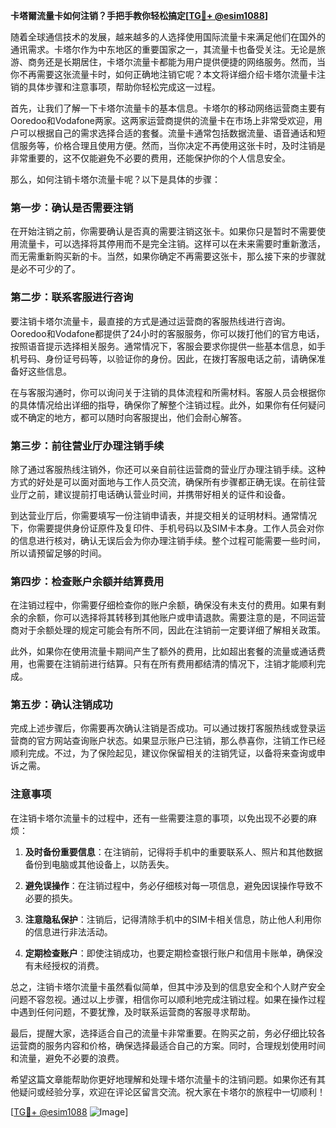 **卡塔爾流量卡如何注销？手把手教你轻松搞定[[TG💪+ @esim1088](https://t.me/s/esim1088)]**

随着全球通信技术的发展，越来越多的人选择使用国际流量卡来满足他们在国外的通讯需求。卡塔尔作为中东地区的重要国家之一，其流量卡也备受关注。无论是旅游、商务还是长期居住，卡塔尔流量卡都能为用户提供便捷的网络服务。然而，当你不再需要这张流量卡时，如何正确地注销它呢？本文将详细介绍卡塔尔流量卡注销的具体步骤和注意事项，帮助你轻松完成这一过程。

首先，让我们了解一下卡塔尔流量卡的基本信息。卡塔尔的移动网络运营商主要有Ooredoo和Vodafone两家。这两家运营商提供的流量卡在市场上非常受欢迎，用户可以根据自己的需求选择合适的套餐。流量卡通常包括数据流量、语音通话和短信服务等，价格合理且使用方便。然而，当你决定不再使用这张卡时，及时注销是非常重要的，这不仅能避免不必要的费用，还能保护你的个人信息安全。

那么，如何注销卡塔尔流量卡呢？以下是具体的步骤：

### 第一步：确认是否需要注销

在开始注销之前，你需要确认是否真的需要注销这张卡。如果你只是暂时不需要使用流量卡，可以选择将其停用而不是完全注销。这样可以在未来需要时重新激活，而无需重新购买新的卡。当然，如果你确定不再需要这张卡，那么接下来的步骤就是必不可少的了。

### 第二步：联系客服进行咨询

要注销卡塔尔流量卡，最直接的方式是通过运营商的客服热线进行咨询。Ooredoo和Vodafone都提供了24小时的客服服务，你可以拨打他们的官方电话，按照语音提示选择相关服务。通常情况下，客服会要求你提供一些基本信息，如手机号码、身份证号码等，以验证你的身份。因此，在拨打客服电话之前，请确保准备好这些信息。

在与客服沟通时，你可以询问关于注销的具体流程和所需材料。客服人员会根据你的具体情况给出详细的指导，确保你了解整个注销过程。此外，如果你有任何疑问或不确定的地方，都可以随时向客服提出，他们会耐心解答。

### 第三步：前往营业厅办理注销手续

除了通过客服热线注销外，你还可以亲自前往运营商的营业厅办理注销手续。这种方式的好处是可以面对面地与工作人员交流，确保所有步骤都正确无误。在前往营业厅之前，建议提前打电话确认营业时间，并携带好相关的证件和设备。

到达营业厅后，你需要填写一份注销申请表，并提交相关的证明材料。通常情况下，你需要提供身份证原件及复印件、手机号码以及SIM卡本身。工作人员会对你的信息进行核对，确认无误后会为你办理注销手续。整个过程可能需要一些时间，所以请预留足够的时间。

### 第四步：检查账户余额并结算费用

在注销过程中，你需要仔细检查你的账户余额，确保没有未支付的费用。如果有剩余的余额，你可以选择将其转移到其他账户或申请退款。需要注意的是，不同运营商对于余额处理的规定可能会有所不同，因此在注销前一定要详细了解相关政策。

此外，如果你在使用流量卡期间产生了额外的费用，比如超出套餐的流量或通话费用，也需要在注销前进行结算。只有在所有费用都结清的情况下，注销才能顺利完成。

### 第五步：确认注销成功

完成上述步骤后，你需要再次确认注销是否成功。可以通过拨打客服热线或登录运营商的官方网站查询账户状态。如果显示账户已注销，那么恭喜你，注销工作已经顺利完成。不过，为了保险起见，建议你保留相关的注销凭证，以备将来查询或申诉之需。

### 注意事项

在注销卡塔尔流量卡的过程中，还有一些需要注意的事项，以免出现不必要的麻烦：

1. **及时备份重要信息**：在注销前，记得将手机中的重要联系人、照片和其他数据备份到电脑或其他设备上，以防丢失。
   
2. **避免误操作**：在注销过程中，务必仔细核对每一项信息，避免因误操作导致不必要的损失。

3. **注意隐私保护**：注销后，记得清除手机中的SIM卡相关信息，防止他人利用你的信息进行非法活动。

4. **定期检查账户**：即使注销成功，也要定期检查银行账户和信用卡账单，确保没有未经授权的消费。

总之，注销卡塔尔流量卡虽然看似简单，但其中涉及到的信息安全和个人财产安全问题不容忽视。通过以上步骤，相信你可以顺利地完成注销过程。如果在操作过程中遇到任何问题，不要犹豫，及时联系运营商的客服寻求帮助。

最后，提醒大家，选择适合自己的流量卡非常重要。在购买之前，务必仔细比较各运营商的服务内容和价格，确保选择最适合自己的方案。同时，合理规划使用时间和流量，避免不必要的浪费。

希望这篇文章能帮助你更好地理解和处理卡塔尔流量卡的注销问题。如果你还有其他疑问或经验分享，欢迎在评论区留言交流。祝大家在卡塔尔的旅程中一切顺利！

[[TG💪+ @esim1088](https://t.me/s/esim1088) ![Image](https://i.postimg.cc/4NQfJmqS/Snipaste-2025-05-13-00-14-12.png)]